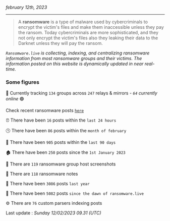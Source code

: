 _february 12th, 2023_

---

> A **ransomware** is a type of malware used by cybercriminals to encrypt the victim's files and make them inaccessible unless they pay the ransom. Today cybercriminals are more sophisticated, and they not only encrypt the victim's files also they leaking their data to the Darknet unless they will pay the ransom.


_`Ransomware.live` is collecting, indexing, and centralizing ransomware information from most ransomware groups and their victims. The information posted on this website is dynamically updated in near real-time._

### Some figures 

🔎 Currently tracking `134` groups across `247` relays & mirrors - _`64` currently online_ 🟢

Check recent ransomware posts [`here`](recentposts.md)


⏰ There have been `16` posts within the `last 24 hours`

🕓 There have been `86` posts within the `month of february`

📅 There have been `905` posts within the `last 90 days`

🏚 There have been `250` posts since the `1st January 2023`

📸 There are `119` ransomware group host screenshots

📝 There are `118` ransomware notes

🚀 There have been `3086` posts `last year`

🐣 There have been `5082` posts `since the dawn of ransomware.live`

⚙️ There are `76` custom parsers indexing posts



Last update : _Sunday 12/02/2023 09.31 (UTC)_

